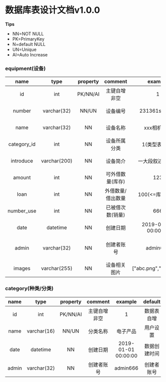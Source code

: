 # 数据库表设计文档v1.0.0
**Tips**
* NN=NOT NULL
* PK=PrimaryKey
* N=default NULL
* UN=Unique
* AI=Auto Increase
### equipment(设备)

|    name     |     type     | property |      comment      |        example        |    default     |
| :---------: | :----------: | :------: | :---------------: | :-------------------: | :------------: |
|     id      |     int      | PK/NN/AI |   主键自增非空    |           1           |   数据表自增   |
|   number    | varchar(32)  |  NN/UN   |     设备编号      |     231361sada13      |    用户设置    |
|    name     | varchar(32)  |    NN    |     设备名称      |      xxx相机213       |    用户设置    |
| category_id |     int      |    NN    |   设备所属分类    |     1(类型表主键)     |    用户设置    |
|  introduce  | varchar(200) |    NN    |     设备简介      |   一大段叙述性文字    |    用户设置    |
|   amount    |     int      |    NN    | 可外借数量(库存)  |          123          |    用户设置    |
|    loan     |     int      |    NN    | 外借数量/借出数量 |    100(<=库存总量)    |       0        |
| number_use  |     int      |    NN    | 已被借次数(销量)  |          666          |       0        |
|    date     |   datetime   |    NN    |     创建日期      |  2019-01-01 00:00:00  |  数据创建时间  |
|    admin    | varchar(32)  |    NN    |    创建者账号     |       admin666        | 管理员账号账号 |
|   images    | varchar(255) |    NN    |   设备相关图片    | ["abc.png","123.jpg"] |       []       |

### category(种类/分类)

| name  |    type     | property |   comment    |       example       |   default    |
| :---: | :---------: | :------: | :----------: | :-----------------: | :----------: |
|  id   |     int     | PK/NN/AI | 主键自增非空 |          1          |  数据表自增  |
| name  | varchar(16) |  NN/UN   |   分类名称   |      电子产品       |   用户设置   |
| date  |  datetime   |    NN    |   创建日期   | 2019-01-01 00:00:00 | 数据创建时间 |
| admin | varchar(32) |    NN    |  创建者账号  |      admin666       |  创建者账号  |
